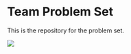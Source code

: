 # Team Problem Set

This is the repository for the problem set. 

<a href='https://mybinder.org/v2/gh/CUB-Computational-Tools/2020-ps-team-Flat_Earth/binder-python?urlpath=git-pull?repo=https%3A%2F%2Fgithub.com%2FCUB-Computational-Tools%2F2020-ps-team-Flat_Earth%26branch%3DHYDROGEOL%26urlpath%3Dlab'>
    <img src='https://img.shields.io/badge/launch%20final-Py+Jupyter%20Lab-red.svg'/></a>


